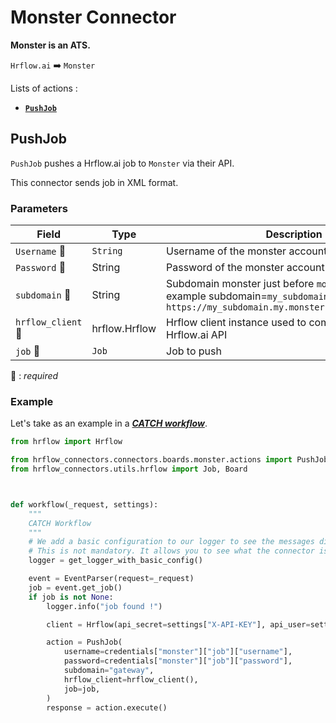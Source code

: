 # Monster Connector
**Monster is an ATS.**

`Hrflow.ai` :arrow_right: `Monster`

Lists of actions : 
* [**`PushJob`**](#PushJob)

## PushJob

`PushJob` pushes a Hrflow.ai job to `Monster` via their API.

This connector sends job in XML format.

### Parameters

| Field | Type | Description |
| ----- | ---- | ----------- |
| `Username` :red_circle: | `String` | Username of the monster account        |
| `Password` :red_circle: | String | Password of the monster account        |
| `subdomain` :red_circle: | String | Subdomain monster just before `monster.com`. For example subdomain=`my_subdomain.my` in `https://my_subdomain.my.monster.com:8443/bgwBroker`       |
| `hrflow_client` :red_circle: | hrflow.Hrflow | Hrflow client instance used to communicate with the Hrflow.ai API        |
| `job` :red_circle: | `Job` | Job to push        |


:red_circle: : *required* 

### Example
Let's take as an example in a [***CATCH workflow***](https://developers.hrflow.ai/docs/workflows#catch-setup).
```python
from hrflow import Hrflow

from hrflow_connectors.connectors.boards.monster.actions import PushJob
from hrflow_connectors.utils.hrflow import Job, Board



def workflow(_request, settings):
    """
    CATCH Workflow
    """    
    # We add a basic configuration to our logger to see the messages displayed in the standard output
    # This is not mandatory. It allows you to see what the connector is doing.
    logger = get_logger_with_basic_config()

    event = EventParser(request=_request)
    job = event.get_job()
    if job is not None:
        logger.info("job found !")

        client = Hrflow(api_secret=settings["X-API-KEY"], api_user=settings["X-USER-EMAIL"])

        action = PushJob(
            username=credentials["monster"]["job"]["username"],
            password=credentials["monster"]["job"]["password"],
            subdomain="gateway",
            hrflow_client=hrflow_client(),
            job=job,
        )
        response = action.execute()